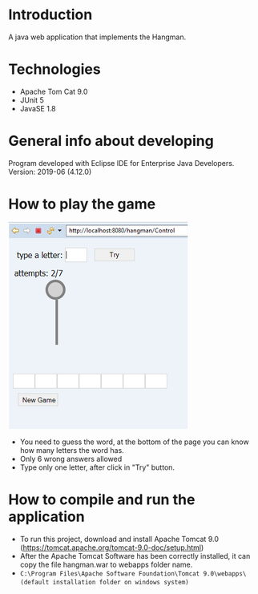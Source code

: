 # Introduction
 A java web application that implements the Hangman.
# Technologies
  * Apache Tom Cat 9.0
  * JUnit 5
  * JavaSE 1.8
  
# General info about developing
  Program developed with Eclipse IDE for Enterprise Java Developers. Version: 2019-06 (4.12.0)
  
# How to play the game
![Algorithm schema](./img/img1.PNG) 
* You need to guess the word, at the bottom of the page you can know how many letters the word has.
* Only 6 wrong answers allowed
* Type only one letter, after click in "Try" button.

# How to compile and run the application
* To run this project, download and install Apache Tomcat 9.0 (https://tomcat.apache.org/tomcat-9.0-doc/setup.html)
* After the Apache Tomcat Software has been correctly installed, it can copy the file hangman.war to webapps folder name. 
* `C:\Program Files\Apache Software Foundation\Tomcat 9.0\webapps\ (default installation folder on windows system)`


